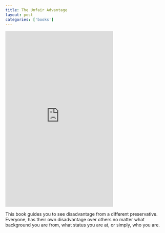 ```yaml
---
title: The Unfair Advantage
layout: post
categories: ['books']
---
```

<iframe type="text/html" sandbox="allow-scripts allow-same-origin allow-popups" width="336" height="550" frameborder="0" allowfullscreen style="max-width:100%" src="https://read.amazon.com/kp/card?asin=B09CNDXV8W&preview=inline&linkCode=kpe&ref_=cm_sw_r_kb_dp_YZ7PKE0ZXNW2ET0FZYE6&tag=kennithdev-20" ></iframe>

This book guides you to see disadvantage from a different preservative. Everyone, has their own disadvantage over others no matter what background you are from, what status you are at, or simply, who you are. 